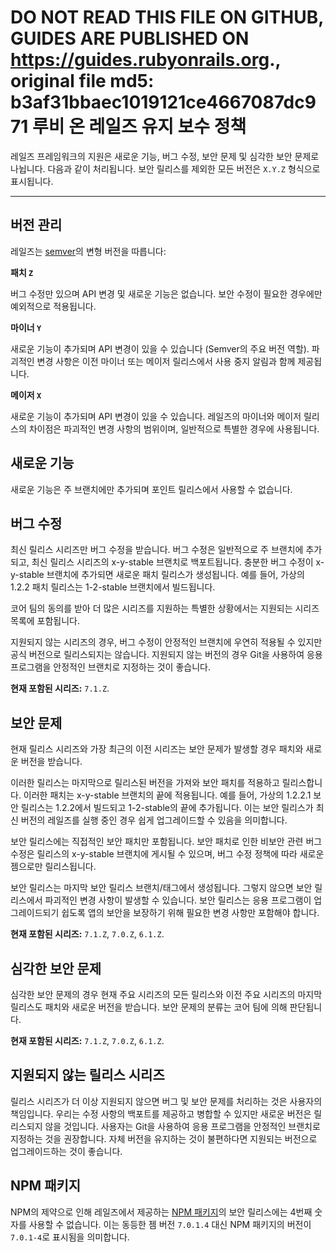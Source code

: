 **DO NOT READ THIS FILE ON GITHUB, GUIDES ARE PUBLISHED ON https://guides.rubyonrails.org.**, original file md5: b3af31bbaec1019121ce4667087dc971
루비 온 레일즈 유지 보수 정책
====================================

레일즈 프레임워크의 지원은 새로운 기능, 버그 수정, 보안 문제 및 심각한 보안 문제로 나뉩니다. 다음과 같이 처리됩니다. 보안 릴리스를 제외한 모든 버전은 `X.Y.Z` 형식으로 표시됩니다.

--------------------------------------------------------------------------------

버전 관리
------------

레일즈는 [semver](https://semver.org/)의 변형 버전을 따릅니다:

**패치 `Z`**

버그 수정만 있으며 API 변경 및 새로운 기능은 없습니다.
보안 수정이 필요한 경우에만 예외적으로 적용됩니다.

**마이너 `Y`**

새로운 기능이 추가되며 API 변경이 있을 수 있습니다 (Semver의 주요 버전 역할).
파괴적인 변경 사항은 이전 마이너 또는 메이저 릴리스에서 사용 중지 알림과 함께 제공됩니다.

**메이저 `X`**

새로운 기능이 추가되며 API 변경이 있을 수 있습니다. 레일즈의 마이너와 메이저 릴리스의 차이점은 파괴적인 변경 사항의 범위이며, 일반적으로 특별한 경우에 사용됩니다.

새로운 기능
------------

새로운 기능은 주 브랜치에만 추가되며 포인트 릴리스에서 사용할 수 없습니다.

버그 수정
---------

최신 릴리스 시리즈만 버그 수정을 받습니다. 버그 수정은 일반적으로 주 브랜치에 추가되고, 최신 릴리스 시리즈의 x-y-stable 브랜치로 백포트됩니다. 충분한 버그 수정이 x-y-stable 브랜치에 추가되면 새로운 패치 릴리스가 생성됩니다. 예를 들어, 가상의 1.2.2 패치 릴리스는 1-2-stable 브랜치에서 빌드됩니다.

코어 팀의 동의를 받아 더 많은 시리즈를 지원하는 특별한 상황에서는 지원되는 시리즈 목록에 포함됩니다.

지원되지 않는 시리즈의 경우, 버그 수정이 안정적인 브랜치에 우연히 적용될 수 있지만 공식 버전으로 릴리스되지는 않습니다. 지원되지 않는 버전의 경우 Git을 사용하여 응용 프로그램을 안정적인 브랜치로 지정하는 것이 좋습니다.

**현재 포함된 시리즈:** `7.1.Z`.

보안 문제
---------------

현재 릴리스 시리즈와 가장 최근의 이전 시리즈는 보안 문제가 발생할 경우 패치와 새로운 버전을 받습니다.

이러한 릴리스는 마지막으로 릴리스된 버전을 가져와 보안 패치를 적용하고 릴리스합니다. 이러한 패치는 x-y-stable 브랜치의 끝에 적용됩니다. 예를 들어, 가상의 1.2.2.1 보안 릴리스는 1.2.2에서 빌드되고 1-2-stable의 끝에 추가됩니다. 이는 보안 릴리스가 최신 버전의 레일즈를 실행 중인 경우 쉽게 업그레이드할 수 있음을 의미합니다.

보안 릴리스에는 직접적인 보안 패치만 포함됩니다. 보안 패치로 인한 비보안 관련 버그 수정은 릴리스의 x-y-stable 브랜치에 게시될 수 있으며, 버그 수정 정책에 따라 새로운 젬으로만 릴리스됩니다.

보안 릴리스는 마지막 보안 릴리스 브랜치/태그에서 생성됩니다. 그렇지 않으면 보안 릴리스에서 파괴적인 변경 사항이 발생할 수 있습니다. 보안 릴리스는 응용 프로그램이 업그레이드되기 쉽도록 앱의 보안을 보장하기 위해 필요한 변경 사항만 포함해야 합니다.

**현재 포함된 시리즈:** `7.1.Z`, `7.0.Z`, `6.1.Z`.

심각한 보안 문제
----------------------

심각한 보안 문제의 경우 현재 주요 시리즈의 모든 릴리스와 이전 주요 시리즈의 마지막 릴리스도 패치와 새로운 버전을 받습니다. 보안 문제의 분류는 코어 팀에 의해 판단됩니다.

**현재 포함된 시리즈:** `7.1.Z`, `7.0.Z`, `6.1.Z`.

지원되지 않는 릴리스 시리즈
--------------------------

릴리스 시리즈가 더 이상 지원되지 않으면 버그 및 보안 문제를 처리하는 것은 사용자의 책임입니다. 우리는 수정 사항의 백포트를 제공하고 병합할 수 있지만 새로운 버전은 릴리스되지 않을 것입니다. 사용자는 Git을 사용하여 응용 프로그램을 안정적인 브랜치로 지정하는 것을 권장합니다. 자체 버전을 유지하는 것이 불편하다면 지원되는 버전으로 업그레이드하는 것이 좋습니다.

NPM 패키지
------------

NPM의 제약으로 인해 레일즈에서 제공하는 [NPM 패키지][]의 보안 릴리스에는 4번째 숫자를 사용할 수 없습니다. 이는 동등한 젬 버전 `7.0.1.4` 대신 NPM 패키지의 버전이 `7.0.1-4`로 표시됨을 의미합니다.

[NPM 패키지]: https://www.npmjs.com/org/rails
